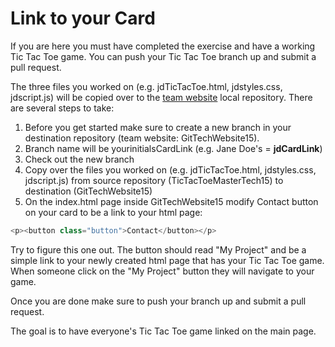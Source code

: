 # Link to your Card
If you are here you must have completed the exercise and have a working Tic Tac Toe game. You can push your Tic Tac Toe branch up and submit a pull request.

The three files you worked on (e.g. jdTicTacToe.html, jdstyles.css, jdscript.js) will be copied over to the [team website](https://github.com/TechCohort15/GitTechWebsite15) local repository. There are several steps to take:

1. Before you get started make sure to create a new branch in your destination repository (team website: GitTechWebsite15).   
2. Branch name will be yourinitialsCardLink (e.g. Jane Doe's = **jdCardLink**)
3. Check out the new branch
4. Copy over the files you worked on (e.g. jdTicTacToe.html, jdstyles.css, jdscript.js) from source repository (TicTacToeMasterTech15) to destination (GitTechWebsite15)
5. On the index.html page inside GitTechWebsite15 modify Contact button on your card to be a link to your html page:

 ```js
 <p><button class="button">Contact</button></p>
```
Try to figure this one out. The button should read "My Project" and be a simple link to your newly created html page that has your Tic Tac Toe game. When someone click on the "My Project" button they will navigate to your game. 

Once you are done make sure to push your branch up and submit a pull request. 

The goal is to have everyone's Tic Tac Toe game linked on the main page.


